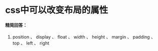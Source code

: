 # css中可以改变布局的属性

#### 精简回答：

1. position 、 display 、 float 、 width 、 height 、 margin 、 padding 、 top 、 left 、 right 

